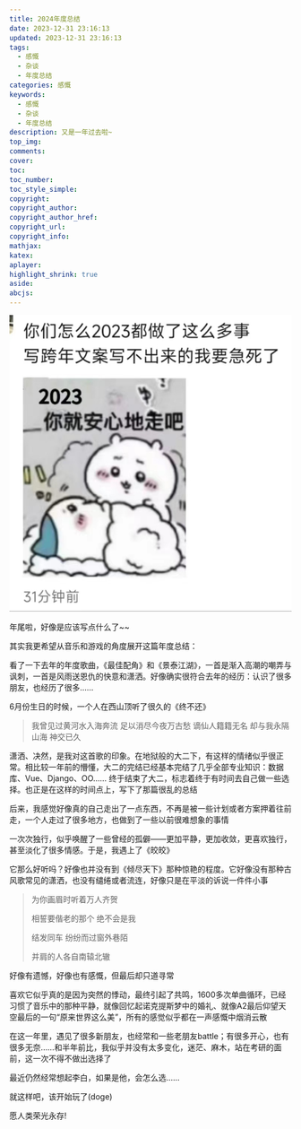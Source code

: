 ```yaml
---
title: 2024年度总结
date: 2023-12-31 23:16:13
updated: 2023-12-31 23:16:13
tags:
  - 感慨
  - 杂谈
  - 年度总结
categories: 感慨
keywords:
  - 感慨
  - 杂谈
  - 年度总结
description: 又是一年过去啦~
top_img:
comments:
cover:
toc:
toc_number:
toc_style_simple:
copyright:
copyright_author:
copyright_author_href:
copyright_url:
copyright_info:
mathjax:
katex:
aplayer:
highlight_shrink: true
aside:
abcjs:
---
```


![啊吧啊吧](./../../files_/pics/post_pics/2023-12/2023-12-31-年终总结/pic1.jpg)

年尾啦，好像是应该写点什么了~~

其实我更希望从音乐和游戏的角度展开这篇年度总结：

看了一下去年的年度歌曲，《最佳配角》和《景泰江湖》，一首是渐入高潮的嘲弄与讽刺，一首是风雨送恩仇的快意和潇洒。好像确实很符合去年的经历：认识了很多朋友，也经历了很多……

6月份生日的时候，一个人在西山顶听了很久的《终不还》

> 我曾见过黄河水入海奔流
> 足以消尽今夜万古愁
> 谪仙人籍籍无名
> 却与我永隔山海 神交已久

潇洒、决然，是我对这首歌的印象。在地狱般的大二下，有这样的情绪似乎很正常。相比较一年前的懵懂，大二的完结已经基本完结了几乎全部专业知识：数据库、Vue、Django、OO…… 终于结束了大二，标志着终于有时间去自己做一些选择。也正是在这样的时间点上，写下了那篇很乱的总结

后来，我感觉好像真的自己走出了一点东西，不再是被一些计划或者方案押着往前走，一个人走过了很多地方，也做到了一些以前很难想象的事情

一次次独行，似乎唤醒了一些曾经的孤僻——更加平静，更加收敛，更喜欢独行，甚至淡化了很多情感。于是，我遇上了《皎皎》

它那么好听吗？好像也并没有到《倾尽天下》那种惊艳的程度。它好像没有那种古风歌常见的潇洒，也没有缱绻或者流连，好像只是在平淡的诉说一件件小事

>为你画眉时听着万人齐贺
>
>相誓要偕老的那个 绝不会是我
>
>结发同车 纷纷而过窗外巷陌
>
>并肩的人各自南辕北辙

好像有遗憾，好像也有感慨，但最后却只道寻常

喜欢它似乎真的是因为突然的悸动，最终引起了共鸣，1600多次单曲循环，已经习惯了音乐中的那种平静，就像回忆起诺克提斯梦中的婚礼、就像A2最后仰望天空最后的一句“原来世界这么美”，所有的感觉似乎都在一声感慨中烟消云散

在这一年里，遇见了很多新朋友，也经常和一些老朋友battle；有很多开心，也有很多无奈……和半年前比，我似乎并没有太多变化，迷茫、麻木，站在考研的面前，这一次不得不做出选择了

最近仍然经常想起李白，如果是他，会怎么选……

就这样吧，该开始玩了(doge)

愿人类荣光永存!
